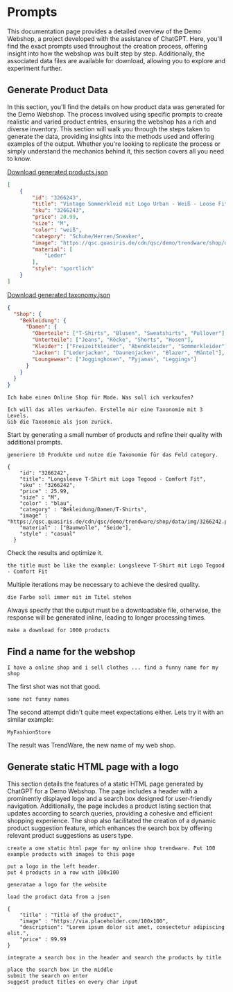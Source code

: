 # Prompts

This documentation page provides a detailed overview of the Demo Webshop, a project developed with the assistance of ChatGPT.
Here, you'll find the exact prompts used throughout the creation process, offering insight into how the webshop was built step by step.
Additionally, the associated data files are available for download, allowing you to explore and experiment further.

## Generate Product Data

In this section, you'll find the details on how product data was generated for the Demo Webshop.
The process involved using specific prompts to create realistic and varied product entries, ensuring the webshop has a rich and diverse inventory.
This section will walk you through the steps taken to generate the data, providing insights into the methods used and offering examples of the output.
Whether you're looking to replicate the process or simply understand the mechanics behind it, this section covers all you need to know.

[Download generated products.json](../shop/data/products.json)


```json
[
    {
        "id": "3266243",
        "title": "Vintage Sommerkleid mit Logo Urban - Weiß - Loose Fit",
        "sku": "3266243",
        "price": 20.99,
        "size": "M",
        "color": "weiß",
        "category": "Schuhe/Herren/Sneaker",
        "image": "https://qsc.quasiris.de/cdn/qsc/demo/trendware/shop/data/img/3266243.jpg",
        "material": [
            "Leder"
        ],
        "style": "sportlich"
    }
]
```
[Download generated taxonomy.json](../shop/data/taxonomy.json)

```json
{
  "Shop": {
    "Bekleidung": {
      "Damen": {
        "Oberteile": ["T-Shirts", "Blusen", "Sweatshirts", "Pullover"],
        "Unterteile": ["Jeans", "Röcke", "Shorts", "Hosen"],
        "Kleider": ["Freizeitkleider", "Abendkleider", "Sommerkleider"],
        "Jacken": ["Lederjacken", "Daunenjacken", "Blazer", "Mäntel"],
        "Loungewear": ["Jogginghosen", "Pyjamas", "Leggings"]
      }
    }
  }
}
```

```
Ich habe einen Online Shop für Mode. Was soll ich verkaufen?
```

```
Ich will das alles verkaufen. Erstelle mir eine Taxonomie mit 3 Levels.
Gib die Taxonomie als json zurück.
```

Start by generating a small number of products and refine their quality with additional prompts.

```
generiere 10 Produkte und nutze die Taxonomie für das Feld category.

{
    "id": "3266242",
    "title": "Longsleeve T-Shirt mit Logo Tegood - Comfort Fit",
    "sku" : "3266242",
    "price" : 25.99,
    "size" : "M",
    "color" : "blau",
    "category" : "Bekleidung/Damen/T-Shirts",
    "image" : "https://qsc.quasiris.de/cdn/qsc/demo/trendware/shop/data/img/3266242.png",
    "material" : ["Baumwolle", "Seide"],
    "style" : "casual"
  }
```

Check the results and optimize it.
```
the title must be like the example: Longsleeve T-Shirt mit Logo Tegood - Comfort Fit
```

Multiple iterations may be necessary to achieve the desired quality.
```
die Farbe soll immer mit im Titel stehen
```

Always specify that the output must be a downloadable file,
 otherwise, the response will be generated inline, leading to longer processing times.
```
make a download for 1000 products
```


## Find a name for the webshop
```
I have a online shop and i sell clothes ... find a funny name for my shop
```

The first shot was not that good.
```
some not funny names
```

The second attempt didn't quite meet expectations either.
Lets try it with an similar example:
```
MyFashionStore
```

The result was TrendWare, the new name of my web shop.

## Generate static HTML page with a logo

This section details the features of a static HTML page generated by ChatGPT for a Demo Webshop.
The page includes a header with a prominently displayed logo and a search box designed for user-friendly navigation.
Additionally, the page includes a product listing section that updates according to search queries, providing a cohesive and efficient shopping experience.
The shop also facilitated the creation of a dynamic product suggestion feature,
which enhances the search box by offering relevant product suggestions as users type.

```
create a one static html page for my online shop trendware. Put 100 example products with images to this page
```

```
put a logo in the left header.
put 4 products in a row with 100x100
```

```
generatae a logo for the website
```

```
load the product data from a json

{
    "title" : "Title of the product",
    "image" : "https://via.placeholder.com/100x100",
    "description": "Lorem ipsum dolor sit amet, consectetur adipiscing elit.",
    "price" : 99.99
}
```

```
integrate a search box in the header and search the products by title
```

```
place the search box in the middle
submit the search on enter
suggest product titles on every char input
```
